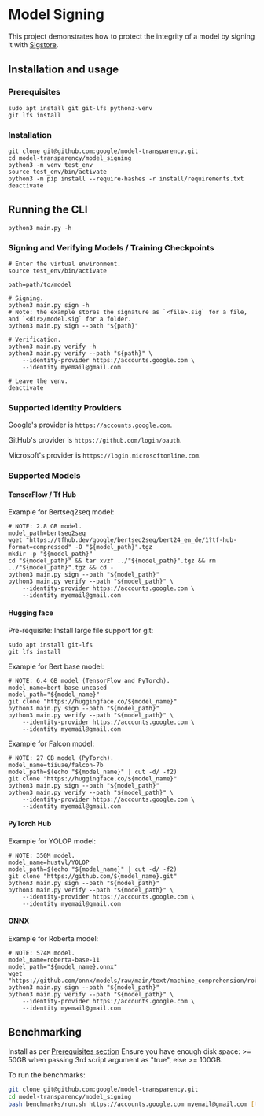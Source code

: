 # Model Signing

This project demonstrates how to protect the integrity of a model by signing it with [Sigstore](https://www.sigstore.dev/).

## Installation and usage

### Prerequisites

```shell
sudo apt install git git-lfs python3-venv
git lfs install
```


### Installation

```shell
git clone git@github.com:google/model-transparency.git
cd model-transparency/model_signing
python3 -m venv test_env
source test_env/bin/activate
python3 -m pip install --require-hashes -r install/requirements.txt
deactivate
```

## Running the CLI

```shell
python3 main.py -h
```

### Signing and Verifying Models / Training Checkpoints

```shell
# Enter the virtual environment.
source test_env/bin/activate

path=path/to/model

# Signing.
python3 main.py sign -h
# Note: the example stores the signature as `<file>.sig` for a file, and `<dir>/model.sig` for a folder.
python3 main.py sign --path "${path}"

# Verification.
python3 main.py verify -h
python3 main.py verify --path "${path}" \
    --identity-provider https://accounts.google.com \
    --identity myemail@gmail.com

# Leave the venv.
deactivate
```

### Supported Identity Providers

Google's provider is `https://accounts.google.com`.

GitHub's provider is `https://github.com/login/oauth`.

Microsoft's provider is `https://login.microsoftonline.com`.

### Supported Models

#### TensorFlow / Tf Hub

Example for Bertseq2seq model:

```shell
# NOTE: 2.8 GB model.
model_path=bertseq2seq
wget "https://tfhub.dev/google/bertseq2seq/bert24_en_de/1?tf-hub-format=compressed" -O "${model_path}".tgz
mkdir -p "${model_path}"
cd "${model_path}" && tar xvzf ../"${model_path}".tgz && rm ../"${model_path}".tgz && cd -
python3 main.py sign --path "${model_path}"
python3 main.py verify --path "${model_path}" \
    --identity-provider https://accounts.google.com \
    --identity myemail@gmail.com
```

#### Hugging face

Pre-requisite: Install large file support for git:

```shell
sudo apt install git-lfs
git lfs install
```

Example for Bert base model:

```shell
# NOTE: 6.4 GB model (TensorFlow and PyTorch).
model_name=bert-base-uncased
model_path="${model_name}"
git clone "https://huggingface.co/${model_name}"
python3 main.py sign --path "${model_path}"
python3 main.py verify --path "${model_path}" \
    --identity-provider https://accounts.google.com \
    --identity myemail@gmail.com
```

Example for Falcon model:

```shell
# NOTE: 27 GB model (PyTorch).
model_name=tiiuae/falcon-7b
model_path=$(echo "${model_name}" | cut -d/ -f2)
git clone "https://huggingface.co/${model_name}"
python3 main.py sign --path "${model_path}"
python3 main.py verify --path "${model_path}" \
    --identity-provider https://accounts.google.com \
    --identity myemail@gmail.com
```

#### PyTorch Hub

Example for YOLOP model:

```shell
# NOTE: 350M model.
model_name=hustvl/YOLOP
model_path=$(echo "${model_name}" | cut -d/ -f2)
git clone "https://github.com/${model_name}.git"
python3 main.py sign --path "${model_path}"
python3 main.py verify --path "${model_path}" \
    --identity-provider https://accounts.google.com \
    --identity myemail@gmail.com
```

#### ONNX

Example for Roberta model:

```shell
# NOTE: 574M model.
model_name=roberta-base-11
model_path="${model_name}.onnx"
wget "https://github.com/onnx/models/raw/main/text/machine_comprehension/roberta/model/${model_name}.onnx"
python3 main.py sign --path "${model_path}"
python3 main.py verify --path "${model_path}" \
    --identity-provider https://accounts.google.com \
    --identity myemail@gmail.com
```

## Benchmarking

Install as per [Prerequisites section](#prerequisites)
Ensure you have enough disk space: >= 50GB when passing 3rd script argument as "true", else >= 100GB.

To run the benchmarks:

```bash
git clone git@github.com:google/model-transparency.git
cd model-transparency/model_signing
bash benchmarks/run.sh https://accounts.google.com myemail@gmail.com [true]
```